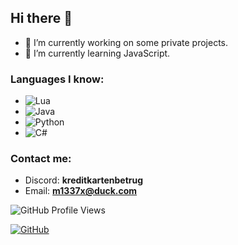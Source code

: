## Hi there 👋

- 🔭 I’m currently working on some private projects.
- 🌱 I’m currently learning JavaScript.

### Languages I know:
- ![Lua](https://img.shields.io/badge/Lua-2C2D72?style=for-the-badge&logo=lua&logoColor=white)
- ![Java](https://img.shields.io/badge/Java-007396?style=for-the-badge&logo=java&logoColor=white)
- ![Python](https://img.shields.io/badge/Python-3776AB?style=for-the-badge&logo=python&logoColor=white)
- ![C#](https://img.shields.io/badge/C%23-239120?style=for-the-badge&logo=c-sharp&logoColor=white)

### Contact me:
- Discord: **kreditkartenbetrug**
- Email: **m1337x@duck.com**

![GitHub Profile Views](https://komarev.com/ghpvc/?username=m1337xx&style=flat-square)

[![GitHub](https://img.shields.io/badge/GitHub-100000?style=for-the-badge&logo=github&logoColor=white)](https://github.com/m1337xx)

